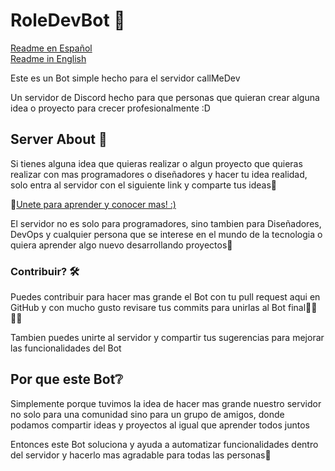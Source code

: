 # RoleDevBot 🤖

[Readme en Español](./Readme-es.md) \
[Readme in English](./README.md)

Este es un Bot simple hecho para el servidor callMeDev

Un servidor de Discord hecho para que personas que quieran crear alguna idea o proyecto para crecer profesionalmente :D

## Server About 📖

Si tienes alguna idea que quieras realizar o algun proyecto que quieras realizar con mas programadores o diseñadores y hacer tu idea realidad, solo entra al servidor con el siguiente link y comparte tus ideas🌟

📎[Unete para aprender y conocer mas! :)](https://discord.gg/Gcj8z64UxV)

El servidor no es solo para programadores, sino tambien para Diseñadores, DevOps y cualquier persona que se interese en el mundo de la tecnologia o quiera aprender algo nuevo desarrollando proyectos🌟

### Contribuir? 🛠

Puedes contribuir para hacer mas grande el Bot con tu pull request aqui en GitHub y con mucho gusto revisare tus commits para unirlas al Bot final👩‍💻👨‍💻

Tambien puedes unirte al servidor y compartir tus sugerencias para mejorar las funcionalidades del Bot

## Por que este Bot❔

Simplemente porque tuvimos la idea de hacer mas grande nuestro servidor no solo para una comunidad sino para un grupo de amigos, donde podamos compartir ideas y proyectos al igual que aprender todos juntos

Entonces este Bot soluciona y ayuda a automatizar funcionalidades dentro del servidor y hacerlo mas agradable para todas las personas🌟

